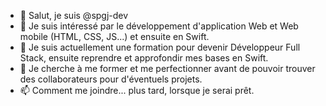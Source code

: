 - 👋 Salut, je suis @spgj-dev
- 👀 Je suis intéressé par le développement d'application Web et Web mobile (HTML, CSS, JS...) et ensuite en Swift.
- 🌱 Je suis actuellement une formation pour devenir Développeur Full Stack, ensuite reprendre et approfondir mes bases en Swift.
- 💞️ Je cherche à me former et me perfectionner avant de pouvoir trouver des collaborateurs pour d'éventuels projets.
- 📫 Comment me joindre... plus tard, lorsque je serai prêt.

<!---
spgj-dev/spgj-dev est un dépôt ✨ spécial ✨ car son `README.md` (ce fichier) apparaît sur votre profil GitHub.
Vous pouvez cliquer sur le lien Preview pour jeter un coup d'œil à vos modifications.
--->
